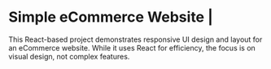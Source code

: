 # Simple eCommerce Website |

This React-based project demonstrates responsive UI design and layout for an eCommerce website. While it uses React for efficiency, the focus is on visual design, not complex features.